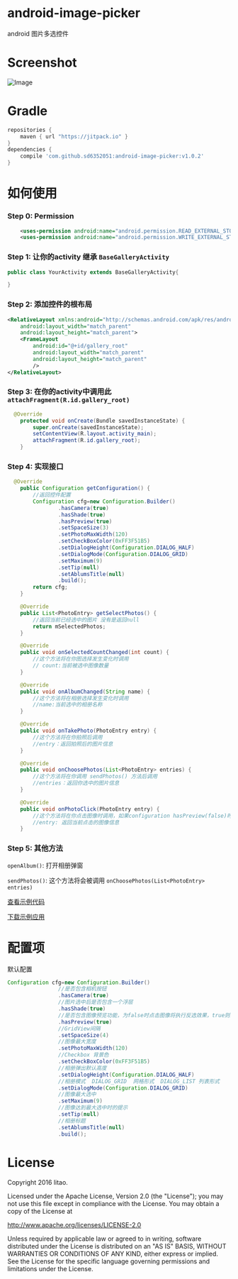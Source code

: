 # android-image-picker
android 图片多选控件

# Screenshot
![Image][1]

# Gradle
``` groovy
repositories { 
    maven { url "https://jitpack.io" }
}
dependencies {
    compile 'com.github.sd6352051:android-image-picker:v1.0.2'
}
```

# 如何使用
### Step 0:  Permission
``` xml
	<uses-permission android:name="android.permission.READ_EXTERNAL_STORAGE" />
    <uses-permission android:name="android.permission.WRITE_EXTERNAL_STORAGE" />
```
### Step 1:  让你的activity 继承 `BaseGalleryActivity` 
``` java
public class YourActivity extends BaseGalleryActivity{

}
```
### Step 2:  添加控件的根布局
``` xml
<RelativeLayout xmlns:android="http://schemas.android.com/apk/res/android"
    android:layout_width="match_parent"
    android:layout_height="match_parent">
    <FrameLayout
        android:id="@+id/gallery_root"
        android:layout_width="match_parent"
        android:layout_height="match_parent"
        />
</RelativeLayout>      
```
### Step 3:  在你的activity中调用此 `attachFragment(R.id.gallery_root)` 
``` java 
  @Override
    protected void onCreate(Bundle savedInstanceState) {
        super.onCreate(savedInstanceState);
        setContentView(R.layout.activity_main);
        attachFragment(R.id.gallery_root);
    }
```

### Step 4: 实现接口
``` java
  @Override
    public Configuration getConfiguration() {
        //返回控件配置
        Configuration cfg=new Configuration.Builder()
                .hasCamera(true)
                .hasShade(true)
                .hasPreview(true)
                .setSpaceSize(3)
                .setPhotoMaxWidth(120)
                .setCheckBoxColor(0xFF3F51B5)
                .setDialogHeight(Configuration.DIALOG_HALF)
                .setDialogMode(Configuration.DIALOG_GRID)
                .setMaximum(9)
                .setTip(null)
                .setAblumsTitle(null)
                .build();
        return cfg;
    }

    @Override
    public List<PhotoEntry> getSelectPhotos() {
        //返回当前已经选中的图片 没有是返回null
        return mSelectedPhotos;
    }

    @Override
    public void onSelectedCountChanged(int count) {
        //这个方法将在你图选择发生变化时调用 
        // count:当前被选中图像数量
    }

    @Override
    public void onAlbumChanged(String name) {
        //这个方法将在相册选择发生变化时调用
        //name:当前选中的相册名称
    }

    @Override
    public void onTakePhoto(PhotoEntry entry) {
        //这个方法将在你拍照后调用
        //entry：返回拍照后的图片信息
    }

    @Override
    public void onChoosePhotos(List<PhotoEntry> entries) {
        //这个方法将在你调用 sendPhotos() 方法后调用
        //entries：返回你选中的图片信息
    }

    @Override
    public void onPhotoClick(PhotoEntry entry) {
        //这个方法将在你点击图像时调用，如果configuration hasPreview(false)时 将不回调此方法
        //entry: 返回当前点击的图像信息
    }

```
### Step 5:  其他方法

`openAlbum()`: 打开相册弹窗 

`sendPhotos()`: 这个方法将会被调用 `onChoosePhotos(List<PhotoEntry> entries)` 

[查看示例代码](https://github.com/sd6352051/android-image-picker/tree/master/app)

[下载示例应用](https://github.com/sd6352051/android-image-picker/blob/master/sample.apk)
# 配置项
默认配置
``` java
Configuration cfg=new Configuration.Builder()
                //是否包含相机按钮
                .hasCamera(true)
                //图片选中后是否包含一个浮层
                .hasShade(true)
                //是否包含图像预览功能，为false时点击图像将执行反选效果，true则会调用onPhotoClick方法
                .hasPreview(true)
                //GridView间隔
                .setSpaceSize(4)
                //图像最大宽度
                .setPhotoMaxWidth(120)
                //Checkbox 背景色
                .setCheckBoxColor(0xFF3F51B5)
                //相册弹出默认高度
                .setDialogHeight(Configuration.DIALOG_HALF)
                //相册模式  DIALOG_GRID  网格形式  DIALOG_LIST 列表形式
                .setDialogMode(Configuration.DIALOG_GRID)
                //图像最大选中
                .setMaximum(9)
                //图像达到最大选中时的提示
                .setTip(null)
                //相册标题
                .setAblumsTitle(null)
                .build();
```
  
# License
Copyright 2016 litao.

Licensed under the Apache License, Version 2.0 (the "License");
you may not use this file except in compliance with the License.
You may obtain a copy of the License at

   http://www.apache.org/licenses/LICENSE-2.0

Unless required by applicable law or agreed to in writing, software
distributed under the License is distributed on an "AS IS" BASIS,
WITHOUT WARRANTIES OR CONDITIONS OF ANY KIND, either express or implied.
See the License for the specific language governing permissions and
limitations under the License.














[1]: https://github.com/sd6352051/android-image-picker/blob/master/gif/gallery.gif
